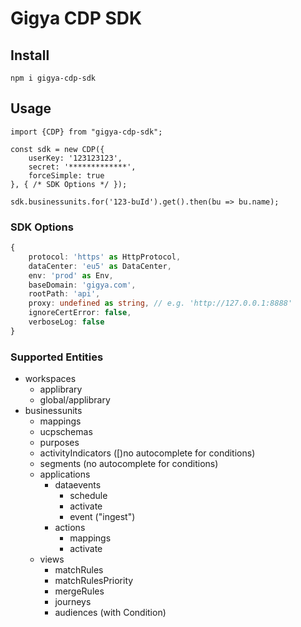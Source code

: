 # Gigya CDP SDK
## Install
```
npm i gigya-cdp-sdk
```

## Usage
```
import {CDP} from "gigya-cdp-sdk";

const sdk = new CDP({
    userKey: '123123123',
    secret: '*************',
    forceSimple: true
}, { /* SDK Options */ });

sdk.businessunits.for('123-buId').get().then(bu => bu.name);
```

### SDK Options
```typescript
{
    protocol: 'https' as HttpProtocol,
    dataCenter: 'eu5' as DataCenter,
    env: 'prod' as Env,
    baseDomain: 'gigya.com',
    rootPath: 'api',
    proxy: undefined as string, // e.g. 'http://127.0.0.1:8888'
    ignoreCertError: false,
    verboseLog: false
}
```

### Supported Entities
* workspaces
    * applibrary
    * global/applibrary
* businessunits
    * mappings
    * ucpschemas
    * purposes
    * activityIndicators ([)no autocomplete for conditions)
    * segments (no autocomplete for conditions)
    * applications
        * dataevents
            * schedule
            * activate
            * event ("ingest")
        * actions
            * mappings
            * activate
    * views
        * matchRules
        * matchRulesPriority
        * mergeRules
        * journeys
        * audiences (with Condition)